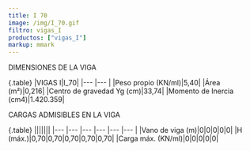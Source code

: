 ```yaml
---
title: I 70
image: /img/I_70.gif
filtro: vigas_I
productos: ["vigas_I"]
markup: mmark
---
```


DIMENSIONES DE LA VIGA

{.table}
|VIGAS I|I_70|
|--- |--- |
|Peso propio (KN/ml)|5,40|
|Área (m²)|0,216|
|Centro de gravedad Yg (cm)|33,74|
|Momento de Inercia (cm4)|1.420.359|


CARGAS ADMISIBLES EN LA VIGA

{.table}
|||||||
|--- |--- |--- |--- |--- |--- |
|Vano de viga (m)|0|0|0|0|0|
|H (máx.)|0,70|0,70|0,70|0,70|0,70|
|Carga máx. (KN/ml)|0|0|0|0|0|
